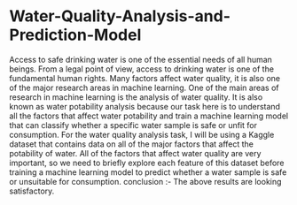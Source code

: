 # Water-Quality-Analysis-and-Prediction-Model
Access to safe drinking water is one of the essential needs of all human beings. From a legal point of view, access to drinking water is one of the fundamental human rights. Many factors affect water quality, it is also one of the major research areas in machine learning. One of the main areas of research in machine learning is the analysis of water quality. It is also known as water potability analysis because our task here is to understand all the factors that affect water potability and train a machine learning model that can classify whether a specific water sample is safe or unfit for consumption.  For the water quality analysis task, I will be using a Kaggle dataset that contains data on all of the major factors that affect the potability of water. All of the factors that affect water quality are very important, so we need to briefly explore each feature of this dataset before training a machine learning model to predict whether a water sample is safe or unsuitable for consumption.
conclusion :- The above results are looking satisfactory.
